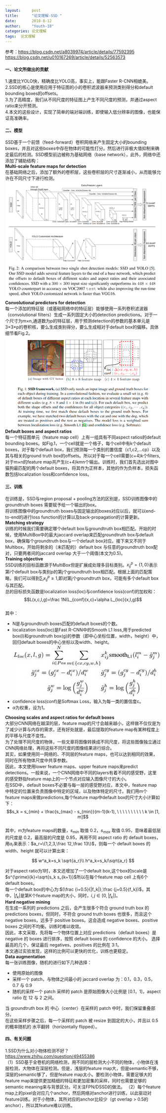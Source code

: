 ```yaml
---
layout:     post
title:      "论文理解-SSD "
date:       2018-8-12
author:     "Youth-18"
categories: 论文理解
tags:  论文理解
---
```


参考：https://blog.csdn.net/a8039974/article/details/77592395  
https://blog.csdn.net/u010167269/article/details/52563573
#### 一、论文所做出的贡献
1.速度比YOLO快，精确度比YOLO高，事实上，能跟Faster R-CNN相媲美。  
2.SSD的核心是使用应用于特征图的小的卷积滤波器来预测类别得分和default bounding boxes的offsets。  
3.为了高精度，我们从不同尺度的特征图上产生不同尺度的预测，并通过aspect ratio来分开预测。  
4.本文的这些设计，实现了简单的端对端训练，即使输入低分辨率的图像，也能保证高准确率。
#### 二、模型
SSD基于一个前馈（feed-forward）卷积网络来产生固定大小的bounding boxes，并且对这些boxes中存在物体的可能性打分。然后进行非极大值抑制来确定最后的检测。SSD模型前边被称为基础网络（base network），此外，网络中还添加了辅助结构：  
**Multi-scale feature maps for detection**  
在基础网络之后，添加了额外的卷积层，这些卷积层的尺寸逐渐减小，从而能够允许在不同尺寸下进行检测。  
![](/blog_image/fig2.png)
**Convolutional predictors for detection**  
每一个添加的特征层（或基础网络中的特征层）能够使用一系列卷积滤波器（convolutional filters）生成一系列固定大小的detection predictions。对于一个尺寸为m×n,通道数为p的特征层，用于预测detection的参数的基本单元是3×3×p的卷积核，要么生成类别得分，要么生成相对于default box的偏移。具体细节看Fig.2。  
![](/blog_image/fig1.png)
**Default boxes and aspect ratios**   
每一个特征图单元（feature map cell）上有一组具有不同aspect ratios的default bounding boxes。如Fig.1，一个cell就是一个格子，每个cell中有k个default boxes，对于每个default box，我们预测每一个类别的置信度（c1,c2,...cp）以及其与相关的ground truth box的offsets。所以对于每一个cell需要(c+4)k个filters,对于m×n的feature map共产生(c+4)kmn个输出。训练时，我们首先选出对图中猫狗最匹配的两个default boxes，将其作为正样本，其他的作为负样本，损失函数包括localization loss和confidence loss。
#### 三、训练
在训练是，SSD与region proposal + pooling方法的区别是，SSD训练图像中的groundtruth boxes 需要赋予给一个输出的box。  
将训练图像中的groundtruth boxes与固定输出的boxes对应以后，就可以end-to-end的进行loss function的计算以及back-propagation的计算更新。  
**Matching strategy**  
训练的时候我们需要确定哪个default box与groundtruth box相匹配。开始的时候，使用MultiBox中的最大jaccard overlap来匹配groundtruth box与default box，确保每个groundtruth box与一个default box对应。接下来又不同于Multibox，开始将剩余的（未匹配的）default box 与任意的groundtruth box配对，只要两者间的jaccard overlap 大于一个阈值(本文为0.5)。  
**Training objective**  
SSD训练的目标函数源于MultiBox但是扩展成处理多目标类别。$x^p_{ij}=\{1,0\}$表示第i个default box与类别p的第j个groundtruth box相匹配。根据上面的匹配策略，我们可以得到$\sum_ix^p_{ij}\geq1$,即对第j个groundtruth box，可能有多个default box与其匹配。  
总的目标损失函数是localization loss(loc)与confidence loss(conf)的加权和：  
$$L(x,c,l,g)=\frac 1N(L_{conf}(x,c)+\alpha L_{loc}(x,l,g)$$  
其中：  
* N是与groundtruth boxes匹配的default boxes的个数。  
* localization loss(loc)是Fast R-CNN中的Smooth L1 loss,用于predicted box(l)和groundtruth box(g)的参数（即中心坐标位置，width，height）中，回归default boxes的中心坐标以及width、height。![](/blog_image/t1.png)
* confidence loss(conf)是Softmax Loss，输入为每一类的置信度c。
* $\alpha$为权重，设为1。

**Choosing scales and aspect ratios for default boxes**  
大部分CNN网络在越深的层，feature map的尺寸会越来越小，这样做不仅仅是为了减少计算与内存的需求，还有好处就是，最后提取的feature map有某种程度上的平移与尺度不变性。  
为了处理不同尺度的物体，一些文章将图像转换成不同尺度，将这些图像独立通过CNN网络处理，再将这些不同尺度的图像结果进行综合。  
其实，如果使用同一网络的、不同层的feature maps，也可以达到相同的效果，同时在所有物体尺度中共享参数。  
因此，本文使用lower feature maps、upper feature maps来predict detections。一般来说，一个CNN网络中不同的layers有着不同的感受野，这里的感受野指feature map上的一个节点对应输入图像尺寸的大小。  
在SSD中，default boxes不必要与每一层的感受野对应，本文中，feature map中特定的位置来负责图像中特定的区域，以及物体特定的尺寸。我们用m个feature maps来做predictions,每个feature map中default box的尺寸大小计算如下：  
$$s_k = s_{min} + \frac{s_{max} - s_{min}}{m-1}(k-1), \ \ \ \ \ \  \ \ \ \ k \in [1, m]$$  
其中，m为feature maps的数量，$s_{min}$ 取值 0.2，$s_{max}$ 取值 0.95，意味着最低层的尺度是 0.2，最高层的尺度是 0.95，再用不同 aspect ratio 的 default boxes，用$a_r$来表示：$a_r=\{1,2,3,\frac 12,\frac 13\}$，则每一个 default boxes 的 width、height 就可以计算出来：  

$$
w^a_k=s_k \sqrt{a_r}\\
h^a_k=s_k/\sqrt{a_r}
$$  

对于aspect ratio为1时，本文还增加了一个default box,这个box的scale是$s^{\prime}{k}=\sqrt{s_k s_{k+1}}$所以在每个feature map cell 上有6个default boxes。  
每一个default box的中心为:$(\frac {i+0.5}{|f_k|},\frac {j+0.5}{f_k})$，其中，$|f_k|$是第K个feature map的大小，同时，$i,j \in [0,\vert f_k \vert]$。  
**Hard negative mining**  
在生成一系列的 predictions 之后，会产生很多个符合 ground truth box 的 predictions boxes，但同时，不符合 ground truth boxes 也很多，而且这个 negative boxes，远多于 positive boxes。这会造成 negative boxes、positive boxes 之间的不均衡。训练时难以收敛。  
因此，本文采取，先将每一个物体位置上对应 predictions（default boxes）是 negative 的 boxes 进行排序，按照 default boxes 的 confidence 的大小。 选择最高的几个，保证最后 negatives、positives 的比例在 3:1。  
本文通过实验发现，这样的比例可以更快的优化，训练也更稳定。  
**Data augmentation**  
每一张训练图像，随机的进行如下几种选择：
* 使用原始的图像
* 采样一个 patch，与物体之间最小的 jaccard overlap 为：0.1，0.3，0.5，0.7 与 0.9
* 随机的采样一个 patch
采样的 patch 是原始图像大小比例是 [0.1，1]，aspect ratio 在 12 与 2 之间。  

当 groundtruth box 的 中心（center）在采样的 patch 中时，我们保留重叠部分。  
在这些采样步骤之后，每一个采样的 patch 被 resize 到固定的大小，并且以 0.5 的概率随机的 水平翻转（horizontally flipped）。  

#### 四、有关问题  
1.SSD为什么对小物体检测不好？  
https://www.zhihu.com/question/49455386  
（1）SSD基于全卷机的网络检测，用不同的层检测大小不同的物体，小物体在浅层检测，大物体在深层检测。但是，浅层的feature map大，但是semantic不够，深层的semantic够了，但是feature map太小。要检测小物体，需要足够大的feature map来提供更加精细的特征和更加密集的采样，同时也需要足够的semantic meaning来与背景区分。可关注FPN/DSSD的做法。  （2）每个feature map上的pixel会对应几个anchor，然后网络对anchor进行训练，以此驱动对feature训练。对于小物体，其所对应的anchor比较少（gt overlap > 0.5的anchor），所以其feature难以训练。


